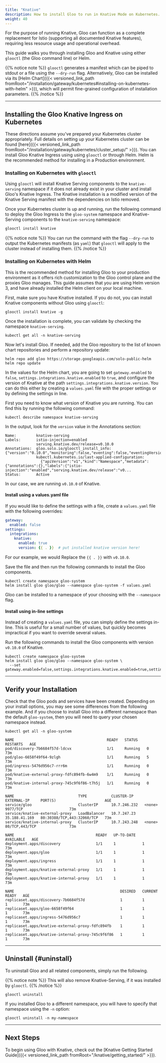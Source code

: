 ```yaml
---
title: "Knative"
description: How to install Gloo to run in Knative Mode on Kubernetes.
weight: 40
---
```


For the purpose of running Knative, Gloo can function as a complete replacement for Istio (supporting all documented Knative features), requiring less resource usage and operational overhead. 

This guide walks you through installing Gloo and Knative using either `glooctl` (the Gloo command line) or Helm. 

{{% notice note %}}
`glooctl` generates a manifest which can be piped to stdout or a file using the `--dry-run` flag. Alternatively, Gloo can be installed via its [Helm Chart]({{< versioned_link_path fromRoot="/installation/gateway/kubernetes#installing-on-kubernetes-with-helm" >}}), which will permit fine-grained configuration of installation parameters.
{{% /notice %}}

---

## Installing the Gloo Knative Ingress on Kubernetes

These directions assume you've prepared your Kubernetes cluster appropriately. Full details on setting up your Kubernetes cluster can be found [here]({{< versioned_link_path fromRoot="/installation/gateway/kubernetes/cluster_setup/" >}}). You can install Gloo Knative Ingress using using `glooctl` or through Helm. Helm is the recommended method for installing in a Production environment.



### Installing on Kubernetes with `glooctl`

Using `glooctl` will install Knative Serving components to the `knative-serving` namespace if it does not already exist in your cluster and install Gloo's Knative Ingress. The Knative installation is a modified version of the Knative Serving manifest with the dependencies on Istio removed.

Once your Kubernetes cluster is up and running, run the following command to deploy the Gloo Ingress to the `gloo-system` namespace and Knative-Serving components to the `knative-serving` namespace:

```bash
glooctl install knative
```

{{% notice note %}}
You can run the command with the flag `--dry-run` to output the Kubernetes manifests (as `yaml`) that `glooctl` will apply to the cluster instead of installing them.
{{% /notice %}}

### Installing on Kubernetes with Helm

This is the recommended method for installing Gloo to your production environment as it offers rich customization to the Gloo control plane and the proxies Gloo manages. This guide assumes that you are using Helm version 3, and have already installed the Helm client on your local machine.

First, make sure you have Knative installed. If you do not, you can install Knative components without Gloo using `glooctl`:

```shell script
glooctl install knative -g
```

Once the installation is complete, you can validate by checking the namespace `knative-serving`.

```shell
kubectl get all -n knative-serving
```

Now let's install Gloo. If needed, add the Gloo repository to the list of known chart repositories and perform a repository update:

```shell
helm repo add gloo https://storage.googleapis.com/solo-public-helm
helm repo update
```

In the values for the Helm chart, you are going to set `gateway.enabled` to `false`, `settings.integrations.knative.enabled` to `true`, and configure the version of Knative at the path `settings.integrations.knative.version`. You can do this either by creating a `values.yaml` file with the proper settings or by defining the settings in line.

First you need to know what version of Knative you are running. You can find this by running the following command:

```console
kubectl describe namespace knative-serving
```

In the output, look for the `version` value in the Annotations section:

```noop
Name:         knative-serving
Labels:       istio-injection=enabled
              serving.knative.dev/release=v0.10.0
Annotations:  gloo.solo.io/glooctl_install_info: {"version":"0.10.0","monitoring":false,"eventing":false,"eventingVersion":"0.10.0"}
              kubectl.kubernetes.io/last-applied-configuration:
                {"apiVersion":"v1","kind":"Namespace","metadata":{"annotations":{},"labels":{"istio-injection":"enabled","serving.knative.dev/release":"v0...
Status:       Active
```

In our case, we are running `v0.10.0` of Knative.

#### Install using a values.yaml file

If you would like to define the settings with a file, create a `values.yaml` file with the following overrides:

```yaml
gateway:
  enabled: false
settings:
  integrations:
    knative:
      enabled: true
      version: {{ . }}  # put installed knative version here!
```

For our example, we would Replace the `{{ . }}` with `v0.10.0`. 

Save the file and then run the following commands to install the Gloo components.

```shell
kubectl create namespace gloo-system
helm install gloo gloo/gloo --namespace gloo-system -f values.yaml
```

Gloo can be installed to a namespace of your choosing with the `--namespace` flag.

#### Install using in-line settings

Instead of creating a `values.yaml` file, you can simply define the settings in-line. This is useful for a small number of values, but quickly becomes impractical if you want to override several values.

Run the following commands to install the Gloo components with version `v0.10.0` of Knative.

```shell
kubectl create namespace gloo-system
helm install gloo gloo/gloo --namespace gloo-system \
  --set gateway.enabled=false,settings.integrations.knative.enabled=true,settings.integrations.knative.version=v0.10.0
```

---

## Verify your Installation

Check that the Gloo pods and services have been created. Depending on your install options, you may see some differences from the following example. And if you choose to install Gloo into a different namespace than the default `gloo-system`, then you will need to query your chosen namespace instead.

```shell
kubectl get all -n gloo-system
```

```noop
NAME                                          READY   STATUS    RESTARTS   AGE
pod/discovery-7b6684f57d-ldcvx                1/1     Running   0          73m
pod/gloo-6658f49f64-9zlgh                     1/1     Running   5          73m
pod/ingress-5476d956c7-rrr6m                  1/1     Running   0          73m
pod/knative-external-proxy-fdfc894fb-6w4m9    1/1     Running   0          73m
pod/knative-internal-proxy-745c9f6f86-t7h5j   1/1     Running   0          73m

NAME                             TYPE           CLUSTER-IP     EXTERNAL-IP     PORT(S)                      AGE
service/gloo                     ClusterIP      10.7.246.232   <none>          9977/TCP                     73m
service/knative-external-proxy   LoadBalancer   10.7.247.23    35.188.41.169   80:30388/TCP,443:32060/TCP   73m
service/knative-internal-proxy   ClusterIP      10.7.243.248   <none>          80/TCP,443/TCP               73m

NAME                                     READY   UP-TO-DATE   AVAILABLE   AGE
deployment.apps/discovery                1/1     1            1           73m
deployment.apps/gloo                     1/1     1            1           73m
deployment.apps/ingress                  1/1     1            1           73m
deployment.apps/knative-external-proxy   1/1     1            1           73m
deployment.apps/knative-internal-proxy   1/1     1            1           73m

NAME                                                DESIRED   CURRENT   READY   AGE
replicaset.apps/discovery-7b6684f57d                1         1         1       73m
replicaset.apps/gloo-6658f49f64                     1         1         1       73m
replicaset.apps/ingress-5476d956c7                  1         1         1       73m
replicaset.apps/knative-external-proxy-fdfc894fb    1         1         1       73m
replicaset.apps/knative-internal-proxy-745c9f6f86   1         1         1       73m
```

---

## Uninstall {#uninstall}

To uninstall Gloo and all related components, simply run the following.

{{% notice note %}}
This will also remove Knative-Serving, if it was installed by `glooctl`.
{{% /notice %}}

```shell
glooctl uninstall
```

If you installed Gloo to a different namespace, you will have to specify that namespace using the `-n` option:

```shell
glooctl uninstall -n my-namespace
```

---

## Next Steps

To begin using Gloo with Knative, check out the [Knative Getting Started Guide]({{< versioned_link_path fromRoot="/knative/getting_started/" >}}).
